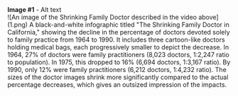 <detail>
<summary><b>Image #1</b> - Alt text</summary>
![An image of the Shrinking Family Doctor described in the video above](1.png)
A black-and-white infographic titled "The Shrinking Family Doctor in California," showing the decline in the percentage of doctors devoted solely to family practice from 1964 to 1990. It includes three cartoon-like doctors holding medical bags, each progressively smaller to depict the decrease. In 1964, 27% of doctors were family practitioners (8,023 doctors, 1:2,247 ratio to population). In 1975, this dropped to 16% (6,694 doctors, 1:3,167 ratio). By 1990, only 12% were family practitioners (6,212 doctors, 1:4,232 ratio). The sizes of the doctor images shrink more significantly compared to the actual percentage decreases, which gives an outsized impression of the impacts.
</detail>